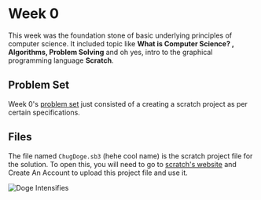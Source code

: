 # Week 0

This week was the foundation stone of basic underlying principles of computer science.
It included topic like **What is Computer Science? , Algorithms, Problem Solving** and oh yes, intro to the graphical programming language **Scratch**.


## Problem Set

Week 0's [problem set](https://cs50.harvard.edu/x/2022/psets/0/) just consisted of a creating a scratch project as per certain specifications.

## Files
The file named `ChugDoge.sb3` (hehe cool name) is the scratch project file for the solution. To open this, you will need to go to [scratch's website](https://scratch.mit.edu/) and Create An Account to upload this project file and use it.

![Doge Intensifies](
https://media.giphy.com/media/Q40zmeFedhkbhISnwj/giphy.gif)
